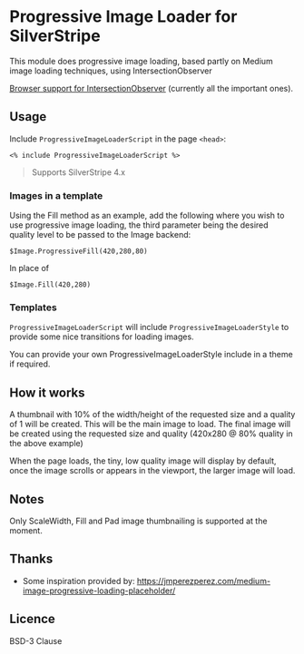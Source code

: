 # Progressive Image Loader for SilverStripe

This module does progressive image loading, based partly on Medium image loading techniques, using IntersectionObserver

[Browser support for IntersectionObserver](https://caniuse.com/#search=intersectionobserver) (currently all the important ones).

## Usage

Include ```ProgressiveImageLoaderScript``` in the page ```<head>```:

```
<% include ProgressiveImageLoaderScript %>
```

> Supports SilverStripe 4.x

### Images in a template
Using the Fill method as an example, add the following where you wish to use progressive image loading, the third parameter being the desired quality level to be passed to the Image backend: 
```
$Image.ProgressiveFill(420,280,80)
```
In place of
```
$Image.Fill(420,280)
```

### Templates

```ProgressiveImageLoaderScript``` will include ```ProgressiveImageLoaderStyle```
to provide some nice transitions for loading images.

You can provide your own ProgressiveImageLoaderStyle include in a theme if required.

## How it works

A thumbnail with 10% of the width/height of the requested size and a quality of 1 will be created. This will be the main image to load.
The final image will be created using the requested size and quality (420x280 @ 80% quality in the above example)

When the page loads, the tiny, low quality image will display by default, once the image scrolls or appears in the viewport, the larger image will load.

## Notes

Only ScaleWidth, Fill and Pad image thumbnailing is supported at the moment.

## Thanks

+ Some inspiration provided by: https://jmperezperez.com/medium-image-progressive-loading-placeholder/

## Licence

BSD-3 Clause
